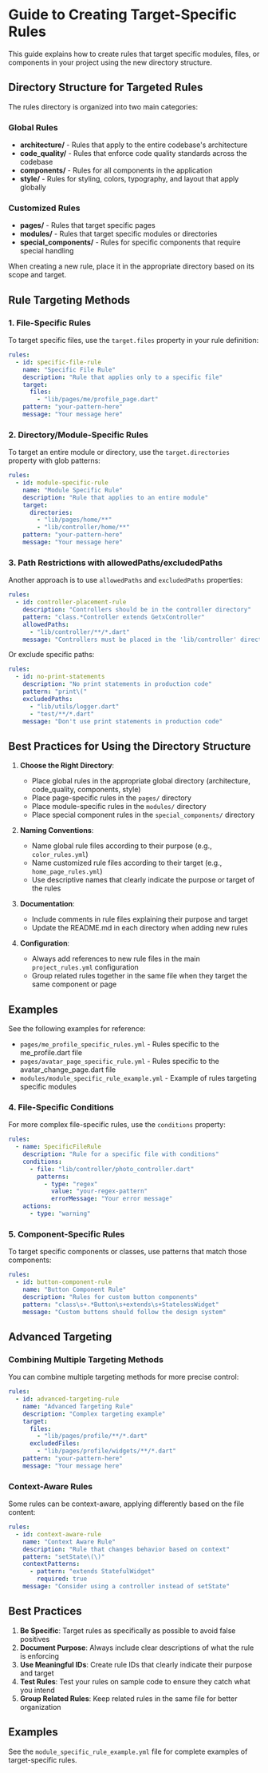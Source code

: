 # Guide to Creating Target-Specific Rules

This guide explains how to create rules that target specific modules, files, or components in your project using the new directory structure.

## Directory Structure for Targeted Rules

The rules directory is organized into two main categories:

### Global Rules

- **architecture/** - Rules that apply to the entire codebase's architecture
- **code_quality/** - Rules that enforce code quality standards across the codebase
- **components/** - Rules for all components in the application
- **style/** - Rules for styling, colors, typography, and layout that apply globally

### Customized Rules

- **pages/** - Rules that target specific pages
- **modules/** - Rules that target specific modules or directories
- **special_components/** - Rules for specific components that require special handling

When creating a new rule, place it in the appropriate directory based on its scope and target.

## Rule Targeting Methods

### 1. File-Specific Rules

To target specific files, use the `target.files` property in your rule definition:

```yaml
rules:
  - id: specific-file-rule
    name: "Specific File Rule"
    description: "Rule that applies only to a specific file"
    target:
      files:
        - "lib/pages/me/profile_page.dart"
    pattern: "your-pattern-here"
    message: "Your message here"
```

### 2. Directory/Module-Specific Rules

To target an entire module or directory, use the `target.directories` property with glob patterns:

```yaml
rules:
  - id: module-specific-rule
    name: "Module Specific Rule"
    description: "Rule that applies to an entire module"
    target:
      directories:
        - "lib/pages/home/**"
        - "lib/controller/home/**"
    pattern: "your-pattern-here"
    message: "Your message here"
```

### 3. Path Restrictions with allowedPaths/excludedPaths

Another approach is to use `allowedPaths` and `excludedPaths` properties:

```yaml
rules:
  - id: controller-placement-rule
    description: "Controllers should be in the controller directory"
    pattern: "class.*Controller extends GetxController"
    allowedPaths:
      - "lib/controller/**/*.dart"
    message: "Controllers must be placed in the 'lib/controller' directory"
```

Or exclude specific paths:

```yaml
rules:
  - id: no-print-statements
    description: "No print statements in production code"
    pattern: "print\("
    excludedPaths:
      - "lib/utils/logger.dart"
      - "test/**/*.dart"
    message: "Don't use print statements in production code"
```

## Best Practices for Using the Directory Structure

1. **Choose the Right Directory**:
   - Place global rules in the appropriate global directory (architecture, code_quality, components, style)
   - Place page-specific rules in the `pages/` directory
   - Place module-specific rules in the `modules/` directory
   - Place special component rules in the `special_components/` directory

2. **Naming Conventions**:
   - Name global rule files according to their purpose (e.g., `color_rules.yml`)
   - Name customized rule files according to their target (e.g., `home_page_rules.yml`)
   - Use descriptive names that clearly indicate the purpose or target of the rules

3. **Documentation**:
   - Include comments in rule files explaining their purpose and target
   - Update the README.md in each directory when adding new rules

4. **Configuration**:
   - Always add references to new rule files in the main `project_rules.yml` configuration
   - Group related rules together in the same file when they target the same component or page

## Examples

See the following examples for reference:

- `pages/me_profile_specific_rules.yml` - Rules specific to the me_profile.dart file
- `pages/avatar_page_specific_rule.yml` - Rules specific to the avatar_change_page.dart file
- `modules/module_specific_rule_example.yml` - Example of rules targeting specific modules

### 4. File-Specific Conditions

For more complex file-specific rules, use the `conditions` property:

```yaml
rules:
  - name: SpecificFileRule
    description: "Rule for a specific file with conditions"
    conditions:
      - file: "lib/controller/photo_controller.dart"
        patterns:
          - type: "regex"
            value: "your-regex-pattern"
            errorMessage: "Your error message"
    actions:
      - type: "warning"
```

### 5. Component-Specific Rules

To target specific components or classes, use patterns that match those components:

```yaml
rules:
  - id: button-component-rule
    name: "Button Component Rule"
    description: "Rules for custom button components"
    pattern: "class\s+.*Button\s+extends\s+StatelessWidget"
    message: "Custom buttons should follow the design system"
```

## Advanced Targeting

### Combining Multiple Targeting Methods

You can combine multiple targeting methods for more precise control:

```yaml
rules:
  - id: advanced-targeting-rule
    name: "Advanced Targeting Rule"
    description: "Complex targeting example"
    target:
      files:
        - "lib/pages/profile/**/*.dart"
      excludedFiles:
        - "lib/pages/profile/widgets/**/*.dart"
    pattern: "your-pattern-here"
    message: "Your message here"
```

### Context-Aware Rules

Some rules can be context-aware, applying differently based on the file content:

```yaml
rules:
  - id: context-aware-rule
    name: "Context Aware Rule"
    description: "Rule that changes behavior based on context"
    pattern: "setState\(\)"
    contextPatterns:
      - pattern: "extends StatefulWidget"
        required: true
    message: "Consider using a controller instead of setState"
```

## Best Practices

1. **Be Specific**: Target rules as specifically as possible to avoid false positives
2. **Document Purpose**: Always include clear descriptions of what the rule is enforcing
3. **Use Meaningful IDs**: Create rule IDs that clearly indicate their purpose and target
4. **Test Rules**: Test your rules on sample code to ensure they catch what you intend
5. **Group Related Rules**: Keep related rules in the same file for better organization

## Examples

See the `module_specific_rule_example.yml` file for complete examples of target-specific rules.